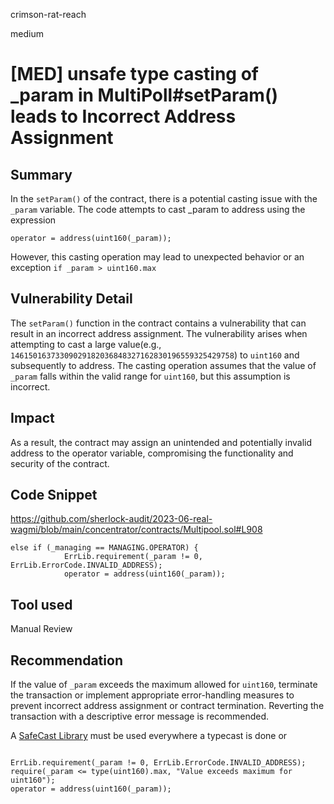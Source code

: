 crimson-rat-reach

medium

# [MED] unsafe type casting of _param in MultiPoll#setParam() leads to Incorrect Address Assignment

## Summary

In the `setParam()` of the contract, there is a potential casting issue with the `_param` variable. The code attempts to cast _param to address using the expression 

```solidity
operator = address(uint160(_param));
```

However, this casting operation may lead to unexpected behavior or an exception `if _param > uint160.max`


## Vulnerability Detail

The `setParam()` function in the contract contains a vulnerability that can result in an incorrect address assignment. The vulnerability arises when attempting to cast a large value(e.g., `14615016373309029182036848327162830196559325429758`) to `uint160` and subsequently to address. The casting operation assumes that the value of `_param` falls within the valid range for `uint160`, but this assumption is incorrect. 

## Impact

As a result, the contract may assign an unintended and potentially invalid address to the operator variable, compromising the functionality and security of the contract.


## Code Snippet

https://github.com/sherlock-audit/2023-06-real-wagmi/blob/main/concentrator/contracts/Multipool.sol#L908

```solidity
else if (_managing == MANAGING.OPERATOR) {
            ErrLib.requirement(_param != 0, ErrLib.ErrorCode.INVALID_ADDRESS);
            operator = address(uint160(_param));
```

## Tool used
Manual Review

## Recommendation

If the value of `_param` exceeds the maximum allowed for `uint160`, terminate the transaction or implement appropriate error-handling measures to prevent incorrect address assignment or contract termination. Reverting the transaction with a descriptive error message is recommended.


A [SafeCast Library](https://docs.openzeppelin.com/contracts/4.x/api/utils#SafeCast) must be used everywhere a typecast is done or

```solidity 

ErrLib.requirement(_param != 0, ErrLib.ErrorCode.INVALID_ADDRESS); 
require(_param <= type(uint160).max, "Value exceeds maximum for uint160"); 
operator = address(uint160(_param));
```